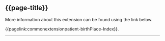 ## {{page-title}}

More information about this extension can be found using the link below.

{{pagelink:commonextensionpatient-birthPlace-Index}}.

---